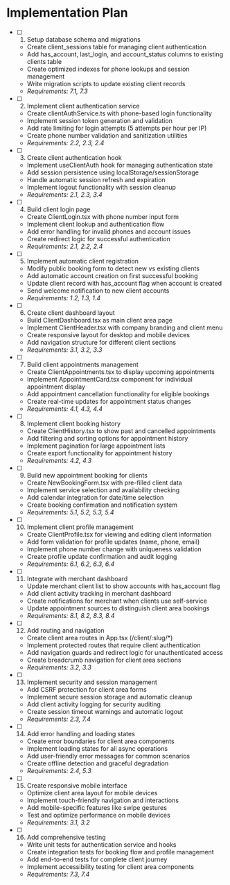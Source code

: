 # Implementation Plan

- [ ] 1. Setup database schema and migrations
  - Create client_sessions table for managing client authentication
  - Add has_account, last_login, and account_status columns to existing clients table
  - Create optimized indexes for phone lookups and session management
  - Write migration scripts to update existing client records
  - _Requirements: 7.1, 7.3_

- [ ] 2. Implement client authentication service
  - Create clientAuthService.ts with phone-based login functionality
  - Implement session token generation and validation
  - Add rate limiting for login attempts (5 attempts per hour per IP)
  - Create phone number validation and sanitization utilities
  - _Requirements: 2.2, 2.3, 2.4_

- [ ] 3. Create client authentication hook
  - Implement useClientAuth hook for managing authentication state
  - Add session persistence using localStorage/sessionStorage
  - Handle automatic session refresh and expiration
  - Implement logout functionality with session cleanup
  - _Requirements: 2.1, 2.3, 3.4_

- [ ] 4. Build client login page
  - Create ClientLogin.tsx with phone number input form
  - Implement client lookup and authentication flow
  - Add error handling for invalid phones and account issues
  - Create redirect logic for successful authentication
  - _Requirements: 2.1, 2.2, 2.4_

- [ ] 5. Implement automatic client registration
  - Modify public booking form to detect new vs existing clients
  - Add automatic account creation on first successful booking
  - Update client record with has_account flag when account is created
  - Send welcome notification to new client accounts
  - _Requirements: 1.2, 1.3, 1.4_

- [ ] 6. Create client dashboard layout
  - Build ClientDashboard.tsx as main client area page
  - Implement ClientHeader.tsx with company branding and client menu
  - Create responsive layout for desktop and mobile devices
  - Add navigation structure for different client sections
  - _Requirements: 3.1, 3.2, 3.3_

- [ ] 7. Build client appointments management
  - Create ClientAppointments.tsx to display upcoming appointments
  - Implement AppointmentCard.tsx component for individual appointment display
  - Add appointment cancellation functionality for eligible bookings
  - Create real-time updates for appointment status changes
  - _Requirements: 4.1, 4.3, 4.4_

- [ ] 8. Implement client booking history
  - Create ClientHistory.tsx to show past and cancelled appointments
  - Add filtering and sorting options for appointment history
  - Implement pagination for large appointment lists
  - Create export functionality for appointment history
  - _Requirements: 4.2, 4.3_

- [ ] 9. Build new appointment booking for clients
  - Create NewBookingForm.tsx with pre-filled client data
  - Implement service selection and availability checking
  - Add calendar integration for date/time selection
  - Create booking confirmation and notification system
  - _Requirements: 5.1, 5.2, 5.3, 5.4_

- [ ] 10. Implement client profile management
  - Create ClientProfile.tsx for viewing and editing client information
  - Add form validation for profile updates (name, phone, email)
  - Implement phone number change with uniqueness validation
  - Create profile update confirmation and audit logging
  - _Requirements: 6.1, 6.2, 6.3, 6.4_

- [ ] 11. Integrate with merchant dashboard
  - Update merchant client list to show accounts with has_account flag
  - Add client activity tracking in merchant dashboard
  - Create notifications for merchant when clients use self-service
  - Update appointment sources to distinguish client area bookings
  - _Requirements: 8.1, 8.2, 8.3, 8.4_

- [ ] 12. Add routing and navigation
  - Create client area routes in App.tsx (/client/:slug/*)
  - Implement protected routes that require client authentication
  - Add navigation guards and redirect logic for unauthenticated access
  - Create breadcrumb navigation for client area sections
  - _Requirements: 3.2, 3.3_

- [ ] 13. Implement security and session management
  - Add CSRF protection for client area forms
  - Implement secure session storage and automatic cleanup
  - Add client activity logging for security auditing
  - Create session timeout warnings and automatic logout
  - _Requirements: 2.3, 7.4_

- [ ] 14. Add error handling and loading states
  - Create error boundaries for client area components
  - Implement loading states for all async operations
  - Add user-friendly error messages for common scenarios
  - Create offline detection and graceful degradation
  - _Requirements: 2.4, 5.3_

- [ ] 15. Create responsive mobile interface
  - Optimize client area layout for mobile devices
  - Implement touch-friendly navigation and interactions
  - Add mobile-specific features like swipe gestures
  - Test and optimize performance on mobile devices
  - _Requirements: 3.1, 3.2_

- [ ] 16. Add comprehensive testing
  - Write unit tests for authentication service and hooks
  - Create integration tests for booking flow and profile management
  - Add end-to-end tests for complete client journey
  - Implement accessibility testing for client area components
  - _Requirements: 7.3, 7.4_